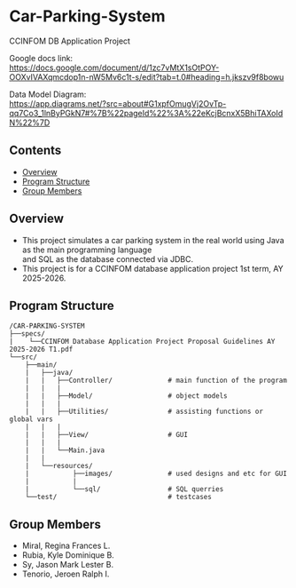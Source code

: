 # Car-Parking-System

CCINFOM DB Application Project

Google docs link:<br>
https://docs.google.com/document/d/1zc7vMtX1sOtPOY-OOXvIVAXqmcdop1n-nW5Mv6c1t-s/edit?tab=t.0#heading=h.jkszv9f8bowu

Data Model Diagram:<br>
https://app.diagrams.net/?src=about#G1xpfOmugVj2OvTp-qq7Co3_1lnByPGkN7#%7B%22pageId%22%3A%22eKcjBcnxX5BhiTAXoIdN%22%7D


## Contents
- [Overview](#overview)
- [Program Structure](#program-structure)
- [Group Members](#group-members)

## Overview
- This project simulates a car parking system in the real world using Java as the main programming language <br>
  and SQL as the database connected via JDBC. 
- This project is for a CCINFOM database application project 1st term, AY 2025-2026.  


## Program Structure
```
/CAR-PARKING-SYSTEM
├──specs/
|    └──CCINFOM Database Application Project Proposal Guidelines AY 2025-2026 T1.pdf 
└──src/
    ├──main/
    |   ├──java/
    |   |   ├──Controller/              # main function of the program
    |   |   |
    |   |   ├──Model/                   # object models
    |   |   |
    |   |   ├──Utilities/               # assisting functions or global vars
    |   |   |
    |   |   ├──View/                    # GUI
    |   |   |
    |   |   └──Main.java     
    |   |
    |   └──resources/
    |           ├──images/              # used designs and etc for GUI
    |           |
    |           └──sql/                 # SQL querries
    └──test/                            # testcases 
```

## Group Members
- Miral, Regina Frances L. 
- Rubia, Kyle Dominique B.
- Sy, Jason Mark Lester B.
- Tenorio, Jeroen Ralph I.